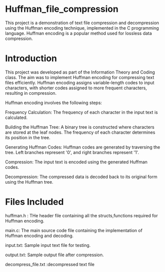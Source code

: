 # Huffman_file_compression
This project is a demonstration of text file compression and decompression using the Huffman encoding technique, implemented in the C programming language. Huffman encoding is a popular method used for lossless data compression.

# Introduction
This project was developed as part of the Information Theory and Coding class. The aim was to implement Huffman encoding for compressing text files efficiently. Huffman encoding assigns variable-length codes to input characters, with shorter codes assigned to more frequent characters, resulting in compression.

Huffman encoding involves the following steps:

Frequency Calculation: The frequency of each character in the input text is calculated.

Building the Huffman Tree: A binary tree is constructed where characters are stored at the leaf nodes. The frequency of each character determines its position in the tree.

Generating Huffman Codes: Huffman codes are generated by traversing the tree. Left branches represent '0', and right branches represent '1'.

Compression: The input text is encoded using the generated Huffman codes.

Decompression: The compressed data is decoded back to its original form using the Huffman tree.

# Files Included
huffman.h : THe header file containing all the structs,functions required for Huffman encoding.

main.c: The main source code file containing the implementation of Huffman encoding and decoding.

input.txt: Sample input text file for testing.

output.txt: Sample output file after compression.

decompress_file.txt :decompressed text file

